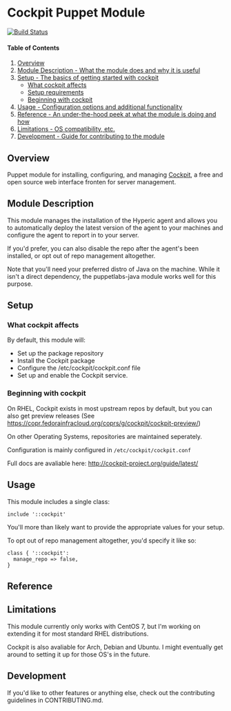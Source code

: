 # Cockpit Puppet Module
[![Build Status](https://secure.travis-ci.org/petems/petems-cockpit.svg)](https://travis-ci.org/petems/petems-cockpit)

#### Table of Contents

1. [Overview](#overview)
2. [Module Description - What the module does and why it is useful](#module-description)
3. [Setup - The basics of getting started with cockpit](#setup)
    * [What cockpit affects](#what-cockpit-affects)
    * [Setup requirements](#setup-requirements)
    * [Beginning with cockpit](#beginning-with-cockpit)
4. [Usage - Configuration options and additional functionality](#usage)
5. [Reference - An under-the-hood peek at what the module is doing and how](#reference)
5. [Limitations - OS compatibility, etc.](#limitations)
6. [Development - Guide for contributing to the module](#development)

## Overview

Puppet module for installing, configuring, and managing [Cockpit](http://cockpit-project.org), a free and open source web interface fronten for server management.

## Module Description

This module manages the installation of the Hyperic agent and allows you to automatically deploy the latest version of the agent to your machines and configure the agent to report in to your server.

If you'd prefer, you can also disable the repo after the agent's been installed, or opt out of repo management altogether.

Note that you'll need your preferred distro of Java on the machine. While it isn't a direct dependency, the puppetlabs-java module works well for this purpose.

## Setup

### What cockpit affects

By default, this module will:
* Set up the package repository
* Install the Cockpit package
* Configure the /etc/cockpit/cockpit.conf file
* Set up and enable the Cockpit service.

### Beginning with cockpit

On RHEL, Cockpit exists in most upstream repos by default, but you can also get preview releases (See https://copr.fedorainfracloud.org/coprs/g/cockpit/cockpit-preview/)

On other Operating Systems, repositories are maintained seperately.

Configuration is mainly configured in `/etc/cockpit/cockpit.conf`

Full docs are avaliable here: http://cockpit-project.org/guide/latest/

## Usage

This module includes a single class:
```puppet
include '::cockpit'
```

You'll more than likely want to provide the appropriate values for your setup.

To opt out of repo management altogether, you'd specify it like so:
```puppet
class { '::cockpit':
  manage_repo => false,
}
```

## Reference



## Limitations

This module currently only works with CentOS 7, but I'm working on extending it for most standard RHEL distributions.

Cockpit is also avaliable for Arch, Debian and Ubuntu. I might eventually get around to setting it up for those OS's in the future.

## Development

If you'd like to other features or anything else, check out the contributing guidelines in CONTRIBUTING.md.
